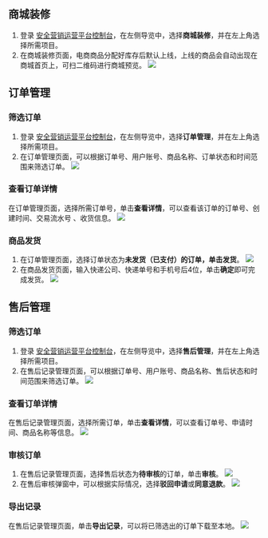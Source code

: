 ## 商城装修
1. 登录 [安全营销运营平台控制台](https://console.cloud.tencent.com/smop/data/mallUser)，在左侧导览中，选择**商城装修**，并在左上角选择所需项目。
2. 在商城装修页面，电商商品分配好库存后默认上线，上线的商品会自动出现在商城首页上，可扫二维码进行商城预览。
![](https://qcloudimg.tencent-cloud.cn/raw/0137d0fdd6ecc144de97ba9962afe74e.png)


## 订单管理
### 筛选订单
1. 登录 [安全营销运营平台控制台](https://console.cloud.tencent.com/smop/data/mallUser)，在左侧导览中，选择**订单管理**，并在左上角选择所需项目。
2. 在订单管理页面，可以根据订单号、用户账号、商品名称、订单状态和时间范围来筛选订单。
![](https://qcloudimg.tencent-cloud.cn/raw/7e0acff65f36dc4fc0899280cdc8a7fc.png)

### 查看订单详情
在订单管理页面，选择所需订单号，单击**查看详情**，可以查看该订单的订单号、创建时间、交易流水号	、收货信息。
![](https://qcloudimg.tencent-cloud.cn/raw/7cb28d2c1aa6e071b9f339e2a85f246b.png)

### 商品发货
1. 在订单管理页面，选择订单状态为**未发货（已支付）**的订单，单击**发货**。
![](https://qcloudimg.tencent-cloud.cn/raw/febb7f4a3a21813b740f5ead984c65d8.png)
2. 在商品发货页面，输入快递公司、快递单号和手机号后4位，单击**确定**即可完成发货。
![](https://qcloudimg.tencent-cloud.cn/raw/5b9eeb4cea469a611fb85f8bb6133c1a.png)

## 售后管理
### 筛选订单
1. 登录 [安全营销运营平台控制台](https://console.cloud.tencent.com/smop/data/mallUser)，在左侧导览中，选择**售后管理**，并在左上角选择所需项目。
2. 在售后记录管理页面，可以根据订单号、用户账号、商品名称、售后状态和时间范围来筛选订单。
![](https://qcloudimg.tencent-cloud.cn/raw/65c521a0c1d09256687983198be8a697.png)

### 查看订单详情
在售后记录管理页面，选择所需订单，单击**查看详情**，可以查看订单号、申请时间、商品名称等信息。
![](https://qcloudimg.tencent-cloud.cn/raw/2ebdf5dfcedb289177fe2b03e533c857.png)


### 审核订单
1. 在售后记录管理页面，选择售后状态为**待审核**的订单，单击**审核**。
![](https://qcloudimg.tencent-cloud.cn/raw/3b413296d04ec15aa63e4d6f3433623e.png)
2. 在售后审核弹窗中，可以根据实际情况，选择**驳回申请**或**同意退款**。
![](https://qcloudimg.tencent-cloud.cn/raw/e5e1142fa0ecf07da2fa6e9ecb140185.png)

### 导出记录
在售后记录管理页面，单击**导出记录**，可以将已筛选出的订单下载至本地。
![](https://qcloudimg.tencent-cloud.cn/raw/cbfd7e975fc51be7e679950ba168936d.png)
